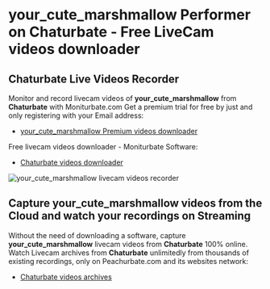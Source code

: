 # your_cute_marshmallow Performer on Chaturbate - Free LiveCam videos downloader

## Chaturbate Live Videos Recorder

Monitor and record livecam videos of **your_cute_marshmallow** from **Chaturbate** with Moniturbate.com
Get a premium trial for free by just and only registering with your Email address:
* [your_cute_marshmallow Premium videos downloader](https://moniturbate.com/request-demo-licence-key.html)

Free livecam videos downloader - Moniturbate Software:
* [Chaturbate videos downloader](https://moniturbate.com/moniturbate-download-software.html)

![your_cute_marshmallow livecam videos recorder](https://peachurnet.com/templates/moniturbate-software.png)


## Capture your_cute_marshmallow videos from the Cloud and watch your recordings on Streaming

Without the need of downloading a software, capture **your_cute_marshmallow** livecam videos from **Chaturbate** 100% online.
Watch Livecam archives from **Chaturbate** unlimitedly from thousands of existing recordings, only on Peachurbate.com and its websites network:
* [Chaturbate videos archives](https://peachurnet.com/)